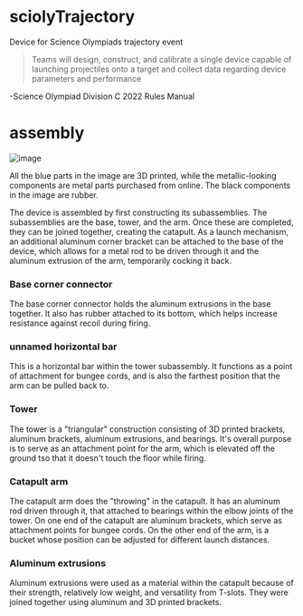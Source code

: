 # sciolyTrajectory
Device for Science Olympiads trajectory event

>Teams will design, construct, and calibrate a single device capable of launching projectiles onto a target and collect data regarding device parameters and performance

-Science Olympiad Division C 2022 Rules Manual

# assembly

![image](https://user-images.githubusercontent.com/75654428/147851971-1cc5316f-4473-4543-a86a-a0c5ad4f8c33.png)

All the blue parts in the image are 3D printed, while the metallic-looking components are metal parts purchased from online. The black components in the image are rubber.

The device is assembled by first constructing its subassemblies. The subassemblies are the base, tower, and the arm. Once these are completed, they can be joined together, creating the catapult. As a launch mechanism, an additional aluminum corner bracket can be attached to the base of the device, which allows for a metal rod to be driven through it and the aluminum extrusion of the arm, temporarily cocking it back.

### Base corner connector

The base corner connector holds the aluminum extrusions in the base together. It also has rubber attached to its bottom, which helps increase resistance against recoil during firing.

### unnamed horizontal bar

This is a horizontal bar within the tower subassembly. It functions as a point of attachment for bungee cords, and is also the farthest position that the arm can be pulled back to.

### Tower

The tower is a "triangular" construction consisting of 3D printed brackets, aluminum brackets, aluminum extrusions, and bearings. It's overall purpose is to serve as an attachment point for the arm, which is elevated off the ground tso that it doesn't touch the floor while firing.

### Catapult arm

The catapult arm does the "throwing" in the catapult. It has an aluminum rod driven through it, that attached to bearings within the elbow joints of the tower.
On one end of the catapult are aluminum brackets, which serve as attachment points for bungee cords. On the other end of the arm, is a bucket whose position can be adjusted for different launch distances.

### Aluminum extrusions

Aluminum extrusions were used as a material within the catapult because of their strength, relatively low weight, and versatility from T-slots. They were joined together using aluminum and 3D printed brackets.
